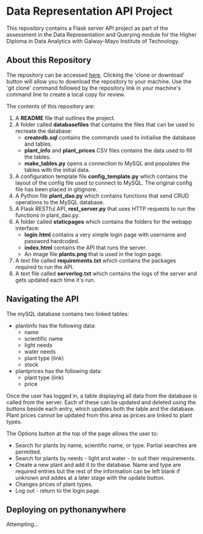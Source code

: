 # Data Representation API Project
This repository contains a Flask server API project as part of the assessment in the Data Representation and Querying module for the Higher Diploma in Data Analytics with Galway-Mayo Institute of Technology.

## About this Repository
The repository can be accessed [here](https://github.com/jennifer-ryan/data-representation-api). Clicking the 'clone or download' button will allow you to download the repository to your machine. Use the 'git clone' command followed by the repository link in your machine's command line to create a local copy for review.  

The contents of this repository are:

1. A **README** file that outlines the project.
2. A folder called **databasefiles** that contains the files that can be used to recreate the database:
    - **createdb.sql** contains the commands used to initialise the database and tables.
    - **plant_info** and **plant_prices** CSV files contains the data used to fill the tables.
    - **make_tables.py** opens a connection to MySQL and populates the tables with the initial data.
3. A configuration template file **config_template.py** which contains the layout of the config file used to connect to MySQL. The original config file has been placed in gitignore. 
4. A Python file **plant_dao.py** which contains functions that send CRUD operations to the MySQL database.
5. A Flask RESTful API, **rest_server.py** that uses HTTP requests to run the functions in plant_dao.py.
6. A folder called **staticpages** which contains the folders for the webapp interface:
    - **login.html** contains a very simple login page with username and password hardcoded.
    - **index.html** contains the API that runs the server. 
    - An image file **plants.png** that is used in the login page.
7. A text file called **requirements.txt** which contains the packages required to run the API.
8. A text file called **serverlog.txt** which contains the logs of the server and gets updated each time it's run.

## Navigating the API
The mySQL database contains two linked tables:
- plantinfo has the following data:
    - name
    - scientific name
    - light needs
    - water needs
    - plant type (link)
    - stock
- plantprices has the following data:
    - plant type (link)
    - price

Once the user has logged in, a table displaying all data from the database is called from the server. Each of these can be updated and deleted using the buttons beside each entry, which updates both the table and the database. Plant prices cannot be updated from this area as prices are linked to plant types. 

The Options button at the top of the page allows the user to:
- Search for plants by name, scientific name, or type. Partial searches are permitted.  
- Search for plants by needs - light and water - to suit their requirements.
- Create a new plant and add it to the database. Name and type are required entries but the rest of the information can be left blank if unknown and addes at a later stage with the update button.
- Changes prices of plant types.
- Log out - return to the login page.   

## Deploying on pythonanywhere
Attempting...